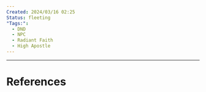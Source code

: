 ```yaml
---
Created: 2024/03/16 02:25
Status: fleeting
"Tags:":
  - DND
  - NPC
  - Radiant Faith
  - High Apostle
---
```


---
# References